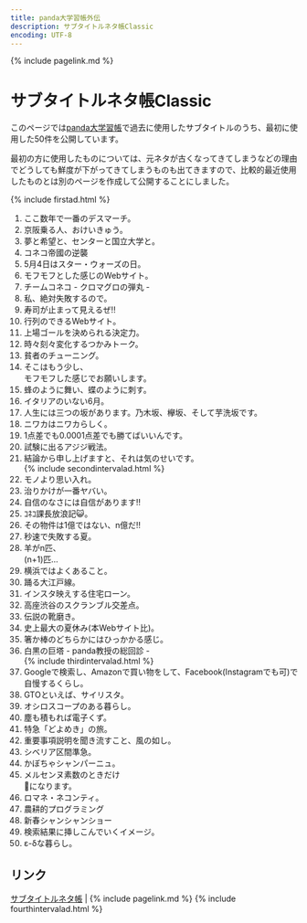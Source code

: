 ```yaml
---
title: panda大学習帳外伝
description: サブタイトルネタ帳Classic
encoding: UTF-8
---
```

{% include pagelink.md %}

# サブタイトルネタ帳Classic
このページでは[panda大学習帳](https://pandanote.info/)で過去に使用したサブタイトルのうち、最初に使用した50件を公開しています。

最初の方に使用したものについては、元ネタが古くなってきてしまうなどの理由でどうしても鮮度が下がってきてしまうものも出てきますので、比較的最近使用したものとは別のページを作成して公開することにしました。

{% include firstad.html %}
1. ここ数年で一番のデスマーチ。
1. 京阪乗る人、おけいきゅう。
1. 夢と希望と、センターと国立大学と。
1. コネコ帝國の逆襲
1. 5月4日はスター・ウォーズの日。
1. モフモフとした感じのWebサイト。
1. チームコネコ - クロマグロの弾丸 -
1. 私、絶対失敗するので。
1. 寿司が止まって見えるぜ!!
1. 行列のできるWebサイト。
1. 上場ゴールを決められる決定力。
1. 時々刻々変化するつかみトーク。
1. 貧者のチューニング。
1. そこはもう少し、<br/>モフモフした感じでお願いします。
1. 蜂のように舞い、蝶のように刺す。
1. イタリアのいない6月。
1. 人生には三つの坂があります。乃木坂、欅坂、そして芋洗坂です。
1. ニワカはニワカらしく。
1. 1点差でも0.0001点差でも勝てばいいんです。
1. 試験に出るアジジ戦法。
1. 結論から申し上げますと、それは気のせいです。
<br/>{% include secondintervalad.html %}
1. モノより思い入れ。
1. 治りかけが一番ヤバい。
1. 自信のなさには自信があります!!
1. ｺﾈｺ課長放浪記😺。
1. その物件は1億ではない、n億だ!!
1. 秒速で失敗する夏。
1. 羊がn匹、<br/>(n+1)匹…
1. 横浜ではよくあること。
1. 踊る大江戸線。
1. インスタ映えする住宅ローン。
1. 高座渋谷のスクランブル交差点。
1. 伝説の靴磨き。
1. 史上最大の夏休み(本Webサイト比)。
1. 箸か棒のどちらかにはひっかかる感じ。
1. 白黒の巨塔 - panda教授の総回診 -
<br/>{% include thirdintervalad.html %}
1. Googleで検索し、Amazonで買い物をして、Facebook(Instagramでも可)で自慢するくらし。
1. GTOといえば、サイリスタ。
1. オシロスコープのある暮らし。
1. 塵も積もれば電子くず。
1. 特急「どよめき」の旅。
1. 重要事項説明を聞き流すこと、風の如し。
1. シベリア区間準急。
1. かぼちゃシャンパーニュ。
1. メルセンヌ素数のときだけ<br/>🐼になります。
1. ロマネ・ネコンティ。
1. 農耕的プログラミング
1. 新春シャンシャンショー
1. 検索結果に挿しこんでいくイメージ。
1. ε-δな暮らし。

## リンク
[サブタイトルネタ帳](https://pandanote.info/catchphrase) \| {% include pagelink.md %}
{% include fourthintervalad.html %}
